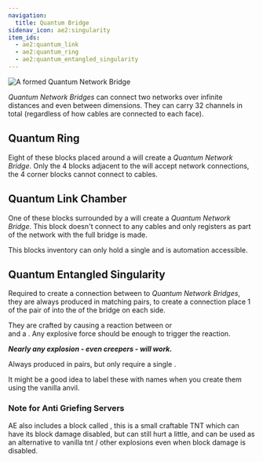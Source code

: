 ```yaml
---
navigation:
  title: Quantum Bridge
sidenav_icon: ae2:singularity
item_ids:
  - ae2:quantum_link
  - ae2:quantum_ring
  - ae2:quantum_entangled_singularity
---
```


![A formed Quantum Network Bridge](../../../public/large/qnb.png)

_Quantum Network Bridges_ can connect two networks over infinite distances and even between dimensions.
They can carry 32 channels in total (regardless of how cables are connected to each face).

## Quantum Ring

Eight of these blocks placed around a <ItemLink id="quantum_link"/> will create a
_Quantum Network Bridge_. Only the 4 <ItemLink id="quantum_ring"/> blocks adjacent to
the <ItemLink id="quantum_link" /> will accept network connections,
the 4 corner blocks cannot connect to cables.

<RecipeFor id="quantum_ring" />

## Quantum Link Chamber

One of these blocks surrounded by a <ItemLink id="quantum_ring"/>
will create a _Quantum Network Bridge_. This block doesn't connect to any cables and only registers
as part of the network with the full bridge is made.

This blocks inventory can only hold a single <ItemLink id="quantum_entangled_singularity"/> and is
automation accessible.

<RecipeFor id="quantum_link" />

## Quantum Entangled Singularity

Required to create a connection between to _Quantum Network Bridges_, they are always produced in matching
pairs, to create a connection place 1 of the pair of <ItemLink
id="quantum_entangled_singularity"/> into the <ItemLink id="quantum_link" /> of
the bridge on each side.

They are crafted by causing a reaction between <ItemLink id="minecraft:ender_pearl"/> or <ItemLink id="ender_dust"/>  
and a <ItemLink id="singularity"/>. Any explosive force should be enough to trigger the reaction.

**_Nearly any explosion - even creepers - will work._**

Always produced in pairs, but only require a single <ItemLink id="singularity"/>.

It might be a good idea to label these with names when you create them using the vanilla anvil.

### Note for Anti Griefing Servers

AE also includes a block called <ItemLink
id="tiny_tnt"/>, this is a small craftable TNT
which can have its block damage disabled, but can still hurt a little, and
can be used as an alternative to vanilla tnt / other explosions even when
block damage is disabled.

